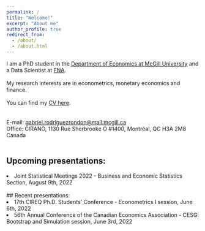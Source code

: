 ```yaml
---
permalink: /
title: "Welcome!"
excerpt: "About me"
author_profile: true
redirect_from: 
  - /about/
  - /about.html
---
```

I am a PhD student in the [Department of Economics at McGill University](https://www.mcgill.ca/economics/) and a Data Scientist at [FNA](https://fna.fi/). 
<br />
<br />
My research interests are in econometrics, monetary economics and finance. 
<br />
<br />
You can find my [CV here](https://roga11.github.io/gabrielrodriguez.github.io/files/GRodriguezRondon_CV20220531.pdf).
<br />
<br />
<br />
E-mail: <a href="mailto:gabriel.rodriguezrondon@mail.mcgill.ca">gabriel.rodriguezrondon@mail.mcgill.ca</a>
<br />
Office: CIRANO, 1130 Rue Sherbrooke O #1400, Montréal, QC H3A 2M8 Canada
<br /> 
<br />
## Upcoming presentations:
<li>Joint Statistical Meetings 2022 - Business and Economic Statistics Section, August 9th, 2022</li>
<br />
## Recent presentations:
<li>17th CIREQ Ph.D. Students’ Conference - Econometrics I session, June 6th, 2022</li>
<li>56th Annual Conference of the Canadian Economics Association - CESG: Bootstrap and Simulation session, June 3rd, 2022</li>
<br />
